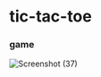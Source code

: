 # tic-tac-toe

### game

![Screenshot (37)](https://user-images.githubusercontent.com/55022376/89731040-9f72b880-da61-11ea-9141-3c169bef322c.png)

